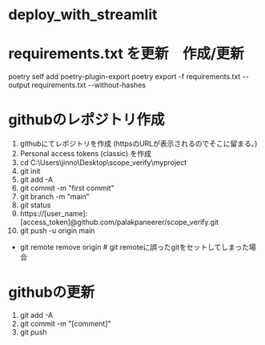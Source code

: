 # deploy_with_streamlit


# requirements.txt を更新　作成/更新
poetry self add poetry-plugin-export
poetry export -f requirements.txt --output requirements.txt --without-hashes  

# githubのレポジトリ作成
1. githubにてレポジトリを作成 (httpsのURLが表示されるのでそこに留まる。)
2. Personal access tokens (classic) を作成
3. cd C:\Users\jinno\Desktop\scope_verify\myproject
4. git init
5. git add -A
6. git commit -m "first commit"
7. git branch -m "main"
8. git status
9. https://[user_name]:[access_token]@github.com/palakpaneerer/scope_verify.git
10. git push -u origin main
* git remote remove origin # git remoteに誤ったgitをセットしてしまった場合

# githubの更新
1. git add -A
2. git commit -m "[comment]"
3. git push
